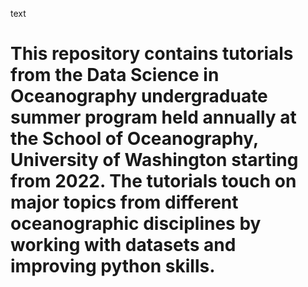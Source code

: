 text
# This repository contains tutorials from the Data Science in Oceanography undergraduate summer program held annually at the School of Oceanography, University of Washington starting from 2022. The tutorials touch on major topics from different oceanographic disciplines by working with datasets and improving python skills.

